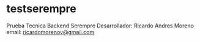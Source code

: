 # testserempre

Prueba Tecnica Backend Serempre
Desarrollador: Ricardo Andres Moreno
email: ricardomorenov@gmail.com
